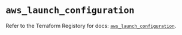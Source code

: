 # `aws_launch_configuration`

Refer to the Terraform Registory for docs: [`aws_launch_configuration`](https://registry.terraform.io/providers/hashicorp/aws/5.8.0/docs/resources/launch_configuration).
